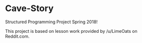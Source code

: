 # Cave-Story
Structured Programming Project Spring 2018!

This project is based on lesson work provided by /u/LimeOats on Reddit.com. 
